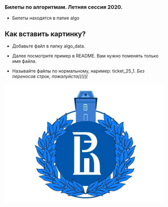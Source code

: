 <p align="center">
 <h3>Билеты по алгоритмам. Летняя сессия 2020.</h3>
</p>

* Билеты находятся в папке algo

## Как вставить картинку?
* Добавьте файл в папку <bold>algo_data</bold>.

* Далее посмотрите пример в README. Вам нужно поменять только имя файла.

* Называйте файлы по нормальному, наример: ticket_25_1. *Без переносов строк, пожалуйста((((((*

<p align="center">
  <img src="https://github.com/DanielGabitov/HSEAlgo2020/raw/master/algo_data/HSE_logo.jpg" alt="home"/>
</p>
